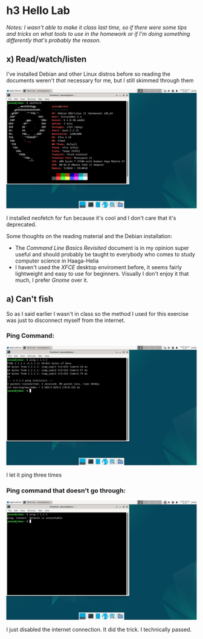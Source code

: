 # h3 Hello Lab

*Notes: I wasn't able to make it class last time, so if there were some tips and tricks on what tools to use in the homework or if I'm doing something differently that's probably the reason.*

## x) Read/watch/listen

I've installed Debian and other Linux distros before so reading the documents weren't *that* necessary for me, but I still skimmed through them

![screenshot of my debian desktop and a terminal window where the neofetch command is used](https://github.com/whatmurder/information-security/blob/main/img/h3-deb-01.png)

I installed neofetch for fun because it's cool and I don't care that it's deprecated.

Some thoughts on the reading material and the Debian installation:

* The *Command Line Basics Revisited* document is in my opinion super useful and should probably be taught to everybody who comes to study computer science in Haaga-Helia
* I haven't used the *XFCE* desktop enviroment before, it seems fairly lightweight and easy to use for beginners. Visually I don't enjoy it that much, I prefer *Gnome* over it.

## a) Can't fish

So as I said earlier I wasn't in class so the method I used for this exercise was just to disconnect myself from the internet. 

### Ping Command:
![Ping command](https://github.com/whatmurder/information-security/blob/main/img/h3-deb-02.png)

I let it ping three times

### Ping command that doesn't go through:
![Ping that doesn't ping](https://github.com/whatmurder/information-security/blob/main/img/h3-deb-03.png)

I just disabled the internet connection. It did the trick. I technically passed.

